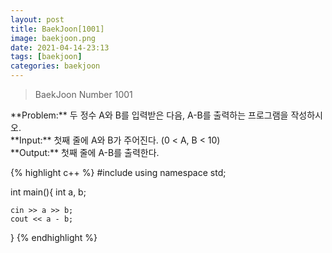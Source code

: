 ```yaml
---
layout: post
title: BaekJoon[1001]
image: baekjoon.png
date: 2021-04-14-23:13
tags: [baekjoon]
categories: baekjoon
---
```


<Blockquote>BaekJoon Number 1001</Blockquote>
**Problem:** 두 정수 A와 B를 입력받은 다음, A-B를 출력하는 프로그램을 작성하시오.<br>
**Input:** 첫째 줄에 A와 B가 주어진다. (0 < A, B < 10)<br>
**Output:** 첫째 줄에 A-B를 출력한다.

{% highlight c++ %}
#include <iostream>
using namespace std;

int main(){
	int a, b;

	cin >> a >> b;
	cout << a - b;
}
{% endhighlight %}